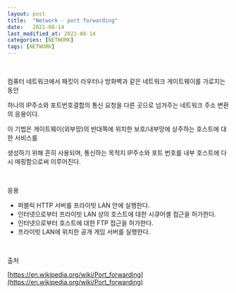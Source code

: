 ```yaml
---
layout: post
title:  "Network - port forwarding"
date:   2021-08-14
last_modified_at: 2021-08-14
categories: [NETWORK]
tags: [NETWORK]
---
```


<br/>

컴퓨터 네트워크에서 패킷이 라우터나 방화벽과 같은 네트워크 게이트웨이를 가로지는 동안

하나의 IP주소와 포트번호결합의 통신 요청을 다른 곳으로 넘겨주는 네트워크 주소 변환의 응용이다.

이 기법은 게이트웨이(외부망)의 반대쪽에 위치한 보호/내부망에 상주하는 호스트에 대한 서비스를

생성하기 위해 흔히 사용되며, 통신하는 목적지 IP주소와 포트 번호를 내부 호스트에 다시 매핑함으로써 이루어진다.


<br/>

응용

- 퍼블릭 HTTP 서버를 프라이빗 LAN 안에 실행한다.
- 인터넷으로부터 프라이빗 LAN 상의 호스트에 대한 시큐어셸 접근을 허가한다.
- 인터넷으로부터 호스트에 대한 FTP 접근을 허가한다.
- 프라이빗 LAN에 위치한 공개 게임 서버를 실행한다.

<br/>

출처

[https://en.wikipedia.org/wiki/Port_forwarding](https://en.wikipedia.org/wiki/Port_forwarding)